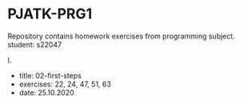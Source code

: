 # PJATK-PRG1
Repository contains homework exercises from programming subject.
student: s22047

I.
- title: 02-first-steps
- exercises: 22, 24, 47, 51, 63
- date: 25.10.2020

